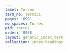 ```yaml
---
label: Torres
term_no: term331
pages: '699'
no_spaces: Torres
pid: torres
order: '0968'
layout: generic_index_term
collection: index-headings
---
```

